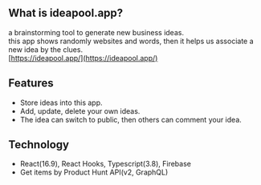 ## What is ideapool.app?

a brainstorming tool to generate new business ideas.  
this app shows randomly websites and words, then it helps us associate a new idea by the clues.  
[https://ideapool.app/](https://ideapool.app/)

## Features

- Store ideas into this app.
- Add, update, delete your own ideas.
- The idea can switch to public, then others can comment your idea.

## Technology

- React(16.9), React Hooks, Typescript(3.8), Firebase
- Get items by Product Hunt API(v2, GraphQL)
